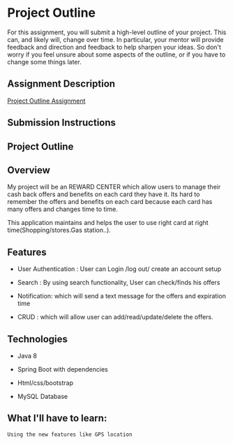 # Project Outline
For this assignment, you will submit a high-level outline of your project. This can, and likely will, change over time. In particular, your mentor will provide feedback and direction and feedback to help sharpen your ideas. So don't worry if you feel unsure about some aspects of the outline, or if you have to change some things later.

## Assignment Description
[Project Outline Assignment](https://education.launchcode.org/liftoff/assignments/project-outline/)

## Submission Instructions

## Project Outline

## Overview

  My project will be an REWARD CENTER which allow users to manage their cash back offers and benefits on each card they have it.
  Its hard to remember the offers and benefits on each card because each card has many offers and changes time to time.

  This application maintains and helps the user to use right card at right time(Shopping/stores.Gas station..).

## Features

- User Authentication : User can Login /log out/ create an account setup

- Search : By using search functionality, User can check/finds his offers

- Notification: which will send a text message for the offers and expiration time

- CRUD :  which will allow user can add/read/update/delete the offers.

## Technologies

- Java 8

- Spring Boot with dependencies

- Html/css/bootstrap

- MySQL Database

## What I'll have to learn:

    Using the new features like GPS location

